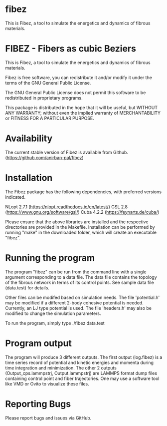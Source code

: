 # fibez
This is Fibez, a tool to simulate the energetics and dynamics of fibrous materials.

FIBEZ - Fibers as cubic Beziers
===============================

This is Fibez, a tool to simulate the energetics and dynamics of fibrous materials.

Fibez is free software, you can redistribute it and/or modify it under
the terms of the GNU General Public License.

The GNU General Public License does not permit this software to be
redistributed in proprietary programs.

This package is distributed in the hope that it will be useful, but
WITHOUT ANY WARRANTY; without even the implied warranty of
MERCHANTABILITY or FITNESS FOR A PARTICULAR PURPOSE.

Availability
============

The current stable version of Fibez is available from Github.
(https://github.com/anirban-pal/fibez)

Installation
============

The Fibez package has the following dependencies, with preferred versions indicated.

NLopt 2.7.1 (https://nlopt.readthedocs.io/en/latest/)
GSL 2.8 (https://www.gnu.org/software/gsl/)
Cuba 4.2.2 (https://feynarts.de/cuba/)

Please ensure that the above libraries are installed and the respective directories are provided in the Makefile. Installation can be performed by running "make" in the downloaded folder, which will create an executable "fibez".

Running the program
===================

The program "fibez" can be run from the command line with a single argument corresponding to a data file. The data file contains the topology of the fibrous network in terms of its control points. See sample data file (data.test) for details.

Other files can be modifed based on simulation needs. The file 'potential.h' may be modified if a different 2-body cohesive potential is needed. Currently, an LJ type potential is used. The file 'headers.h' may also be modified to change the simulation parameters.

To run the program, simply type
./fibez data.test

Program output
==============

The program will produce 3 different outputs. The first output (log.fibez) is a time series record of potential and kinetic energies and momenta during time integration and minimization. The other 2 outputs (Output_cps.lammpstrj, Output.lammpstrj) are LAMMPS format dump files containing control point and fiber trajectories. One may use a software tool like VMD or Ovito to visualize these files.

Reporting Bugs
==============

Please report bugs and issues via GitHub.
